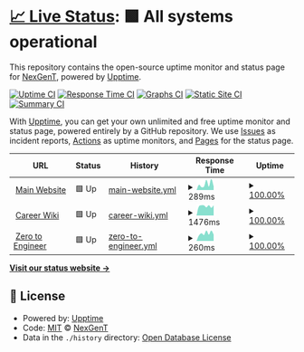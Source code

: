 # [📈 Live Status](https://nexgent.github.io/upptime-monitoring): <!--live status--> **🟩 All systems operational**

This repository contains the open-source uptime monitor and status page for [NexGenT](https://www.nexgent.com/), powered by [Upptime](https://github.com/upptime/upptime).

[![Uptime CI](https://github.com/nexgent/upptime-monitoring/workflows/Uptime%20CI/badge.svg)](https://github.com/nexgent/upptime-monitoring/actions?query=workflow%3A%22Uptime+CI%22)
[![Response Time CI](https://github.com/nexgent/upptime-monitoring/workflows/Response%20Time%20CI/badge.svg)](https://github.com/nexgent/upptime-monitoring/actions?query=workflow%3A%22Response+Time+CI%22)
[![Graphs CI](https://github.com/nexgent/upptime-monitoring/workflows/Graphs%20CI/badge.svg)](https://github.com/nexgent/upptime-monitoring/actions?query=workflow%3A%22Graphs+CI%22)
[![Static Site CI](https://github.com/nexgent/upptime-monitoring/workflows/Static%20Site%20CI/badge.svg)](https://github.com/nexgent/upptime-monitoring/actions?query=workflow%3A%22Static+Site+CI%22)
[![Summary CI](https://github.com/nexgent/upptime-monitoring/workflows/Summary%20CI/badge.svg)](https://github.com/nexgent/upptime-monitoring/actions?query=workflow%3A%22Summary+CI%22)

With [Upptime](https://upptime.js.org), you can get your own unlimited and free uptime monitor and status page, powered entirely by a GitHub repository. We use [Issues](https://github.com/nexgent/upptime-monitoring/issues) as incident reports, [Actions](https://github.com/nexgent/upptime-monitoring/actions) as uptime monitors, and [Pages](https://nexgent.github.io/upptime-monitoring) for the status page.

<!--start: status pages-->
<!-- This summary is generated by Upptime (https://github.com/upptime/upptime) -->
<!-- Do not edit this manually, your changes will be overwritten -->
<!-- prettier-ignore -->
| URL | Status | History | Response Time | Uptime |
| --- | ------ | ------- | ------------- | ------ |
| <img alt="" src="https://favicons.githubusercontent.com/nexgent.com" height="13"> [Main Website](https://nexgent.com) | 🟩 Up | [main-website.yml](https://github.com/nexgent/upptime-monitoring/commits/HEAD/history/main-website.yml) | <details><summary><img alt="Response time graph" src="./graphs/main-website/response-time-week.png" height="20"> 289ms</summary><br><a href="https://nexgent.github.io/upptime-monitoring/history/main-website"><img alt="Response time 682" src="https://img.shields.io/endpoint?url=https%3A%2F%2Fraw.githubusercontent.com%2Fnexgent%2Fupptime-monitoring%2FHEAD%2Fapi%2Fmain-website%2Fresponse-time.json"></a><br><a href="https://nexgent.github.io/upptime-monitoring/history/main-website"><img alt="24-hour response time 181" src="https://img.shields.io/endpoint?url=https%3A%2F%2Fraw.githubusercontent.com%2Fnexgent%2Fupptime-monitoring%2FHEAD%2Fapi%2Fmain-website%2Fresponse-time-day.json"></a><br><a href="https://nexgent.github.io/upptime-monitoring/history/main-website"><img alt="7-day response time 289" src="https://img.shields.io/endpoint?url=https%3A%2F%2Fraw.githubusercontent.com%2Fnexgent%2Fupptime-monitoring%2FHEAD%2Fapi%2Fmain-website%2Fresponse-time-week.json"></a><br><a href="https://nexgent.github.io/upptime-monitoring/history/main-website"><img alt="30-day response time 281" src="https://img.shields.io/endpoint?url=https%3A%2F%2Fraw.githubusercontent.com%2Fnexgent%2Fupptime-monitoring%2FHEAD%2Fapi%2Fmain-website%2Fresponse-time-month.json"></a><br><a href="https://nexgent.github.io/upptime-monitoring/history/main-website"><img alt="1-year response time 682" src="https://img.shields.io/endpoint?url=https%3A%2F%2Fraw.githubusercontent.com%2Fnexgent%2Fupptime-monitoring%2FHEAD%2Fapi%2Fmain-website%2Fresponse-time-year.json"></a></details> | <details><summary><a href="https://nexgent.github.io/upptime-monitoring/history/main-website">100.00%</a></summary><a href="https://nexgent.github.io/upptime-monitoring/history/main-website"><img alt="All-time uptime 99.49%" src="https://img.shields.io/endpoint?url=https%3A%2F%2Fraw.githubusercontent.com%2Fnexgent%2Fupptime-monitoring%2FHEAD%2Fapi%2Fmain-website%2Fuptime.json"></a><br><a href="https://nexgent.github.io/upptime-monitoring/history/main-website"><img alt="24-hour uptime 100.00%" src="https://img.shields.io/endpoint?url=https%3A%2F%2Fraw.githubusercontent.com%2Fnexgent%2Fupptime-monitoring%2FHEAD%2Fapi%2Fmain-website%2Fuptime-day.json"></a><br><a href="https://nexgent.github.io/upptime-monitoring/history/main-website"><img alt="7-day uptime 100.00%" src="https://img.shields.io/endpoint?url=https%3A%2F%2Fraw.githubusercontent.com%2Fnexgent%2Fupptime-monitoring%2FHEAD%2Fapi%2Fmain-website%2Fuptime-week.json"></a><br><a href="https://nexgent.github.io/upptime-monitoring/history/main-website"><img alt="30-day uptime 98.91%" src="https://img.shields.io/endpoint?url=https%3A%2F%2Fraw.githubusercontent.com%2Fnexgent%2Fupptime-monitoring%2FHEAD%2Fapi%2Fmain-website%2Fuptime-month.json"></a><br><a href="https://nexgent.github.io/upptime-monitoring/history/main-website"><img alt="1-year uptime 99.49%" src="https://img.shields.io/endpoint?url=https%3A%2F%2Fraw.githubusercontent.com%2Fnexgent%2Fupptime-monitoring%2FHEAD%2Fapi%2Fmain-website%2Fuptime-year.json"></a></details>
| <img alt="" src="https://favicons.githubusercontent.com/career.nexgent.com" height="13"> [Career Wiki](https://career.nexgent.com) | 🟩 Up | [career-wiki.yml](https://github.com/nexgent/upptime-monitoring/commits/HEAD/history/career-wiki.yml) | <details><summary><img alt="Response time graph" src="./graphs/career-wiki/response-time-week.png" height="20"> 1476ms</summary><br><a href="https://nexgent.github.io/upptime-monitoring/history/career-wiki"><img alt="Response time 1442" src="https://img.shields.io/endpoint?url=https%3A%2F%2Fraw.githubusercontent.com%2Fnexgent%2Fupptime-monitoring%2FHEAD%2Fapi%2Fcareer-wiki%2Fresponse-time.json"></a><br><a href="https://nexgent.github.io/upptime-monitoring/history/career-wiki"><img alt="24-hour response time 1588" src="https://img.shields.io/endpoint?url=https%3A%2F%2Fraw.githubusercontent.com%2Fnexgent%2Fupptime-monitoring%2FHEAD%2Fapi%2Fcareer-wiki%2Fresponse-time-day.json"></a><br><a href="https://nexgent.github.io/upptime-monitoring/history/career-wiki"><img alt="7-day response time 1476" src="https://img.shields.io/endpoint?url=https%3A%2F%2Fraw.githubusercontent.com%2Fnexgent%2Fupptime-monitoring%2FHEAD%2Fapi%2Fcareer-wiki%2Fresponse-time-week.json"></a><br><a href="https://nexgent.github.io/upptime-monitoring/history/career-wiki"><img alt="30-day response time 1488" src="https://img.shields.io/endpoint?url=https%3A%2F%2Fraw.githubusercontent.com%2Fnexgent%2Fupptime-monitoring%2FHEAD%2Fapi%2Fcareer-wiki%2Fresponse-time-month.json"></a><br><a href="https://nexgent.github.io/upptime-monitoring/history/career-wiki"><img alt="1-year response time 1442" src="https://img.shields.io/endpoint?url=https%3A%2F%2Fraw.githubusercontent.com%2Fnexgent%2Fupptime-monitoring%2FHEAD%2Fapi%2Fcareer-wiki%2Fresponse-time-year.json"></a></details> | <details><summary><a href="https://nexgent.github.io/upptime-monitoring/history/career-wiki">100.00%</a></summary><a href="https://nexgent.github.io/upptime-monitoring/history/career-wiki"><img alt="All-time uptime 99.99%" src="https://img.shields.io/endpoint?url=https%3A%2F%2Fraw.githubusercontent.com%2Fnexgent%2Fupptime-monitoring%2FHEAD%2Fapi%2Fcareer-wiki%2Fuptime.json"></a><br><a href="https://nexgent.github.io/upptime-monitoring/history/career-wiki"><img alt="24-hour uptime 100.00%" src="https://img.shields.io/endpoint?url=https%3A%2F%2Fraw.githubusercontent.com%2Fnexgent%2Fupptime-monitoring%2FHEAD%2Fapi%2Fcareer-wiki%2Fuptime-day.json"></a><br><a href="https://nexgent.github.io/upptime-monitoring/history/career-wiki"><img alt="7-day uptime 100.00%" src="https://img.shields.io/endpoint?url=https%3A%2F%2Fraw.githubusercontent.com%2Fnexgent%2Fupptime-monitoring%2FHEAD%2Fapi%2Fcareer-wiki%2Fuptime-week.json"></a><br><a href="https://nexgent.github.io/upptime-monitoring/history/career-wiki"><img alt="30-day uptime 100.00%" src="https://img.shields.io/endpoint?url=https%3A%2F%2Fraw.githubusercontent.com%2Fnexgent%2Fupptime-monitoring%2FHEAD%2Fapi%2Fcareer-wiki%2Fuptime-month.json"></a><br><a href="https://nexgent.github.io/upptime-monitoring/history/career-wiki"><img alt="1-year uptime 99.99%" src="https://img.shields.io/endpoint?url=https%3A%2F%2Fraw.githubusercontent.com%2Fnexgent%2Fupptime-monitoring%2FHEAD%2Fapi%2Fcareer-wiki%2Fuptime-year.json"></a></details>
| <img alt="" src="https://favicons.githubusercontent.com/zerotoengineer.com" height="13"> [Zero to Engineer](https://zerotoengineer.com) | 🟩 Up | [zero-to-engineer.yml](https://github.com/nexgent/upptime-monitoring/commits/HEAD/history/zero-to-engineer.yml) | <details><summary><img alt="Response time graph" src="./graphs/zero-to-engineer/response-time-week.png" height="20"> 260ms</summary><br><a href="https://nexgent.github.io/upptime-monitoring/history/zero-to-engineer"><img alt="Response time 235" src="https://img.shields.io/endpoint?url=https%3A%2F%2Fraw.githubusercontent.com%2Fnexgent%2Fupptime-monitoring%2FHEAD%2Fapi%2Fzero-to-engineer%2Fresponse-time.json"></a><br><a href="https://nexgent.github.io/upptime-monitoring/history/zero-to-engineer"><img alt="24-hour response time 218" src="https://img.shields.io/endpoint?url=https%3A%2F%2Fraw.githubusercontent.com%2Fnexgent%2Fupptime-monitoring%2FHEAD%2Fapi%2Fzero-to-engineer%2Fresponse-time-day.json"></a><br><a href="https://nexgent.github.io/upptime-monitoring/history/zero-to-engineer"><img alt="7-day response time 260" src="https://img.shields.io/endpoint?url=https%3A%2F%2Fraw.githubusercontent.com%2Fnexgent%2Fupptime-monitoring%2FHEAD%2Fapi%2Fzero-to-engineer%2Fresponse-time-week.json"></a><br><a href="https://nexgent.github.io/upptime-monitoring/history/zero-to-engineer"><img alt="30-day response time 247" src="https://img.shields.io/endpoint?url=https%3A%2F%2Fraw.githubusercontent.com%2Fnexgent%2Fupptime-monitoring%2FHEAD%2Fapi%2Fzero-to-engineer%2Fresponse-time-month.json"></a><br><a href="https://nexgent.github.io/upptime-monitoring/history/zero-to-engineer"><img alt="1-year response time 235" src="https://img.shields.io/endpoint?url=https%3A%2F%2Fraw.githubusercontent.com%2Fnexgent%2Fupptime-monitoring%2FHEAD%2Fapi%2Fzero-to-engineer%2Fresponse-time-year.json"></a></details> | <details><summary><a href="https://nexgent.github.io/upptime-monitoring/history/zero-to-engineer">100.00%</a></summary><a href="https://nexgent.github.io/upptime-monitoring/history/zero-to-engineer"><img alt="All-time uptime 100.00%" src="https://img.shields.io/endpoint?url=https%3A%2F%2Fraw.githubusercontent.com%2Fnexgent%2Fupptime-monitoring%2FHEAD%2Fapi%2Fzero-to-engineer%2Fuptime.json"></a><br><a href="https://nexgent.github.io/upptime-monitoring/history/zero-to-engineer"><img alt="24-hour uptime 100.00%" src="https://img.shields.io/endpoint?url=https%3A%2F%2Fraw.githubusercontent.com%2Fnexgent%2Fupptime-monitoring%2FHEAD%2Fapi%2Fzero-to-engineer%2Fuptime-day.json"></a><br><a href="https://nexgent.github.io/upptime-monitoring/history/zero-to-engineer"><img alt="7-day uptime 100.00%" src="https://img.shields.io/endpoint?url=https%3A%2F%2Fraw.githubusercontent.com%2Fnexgent%2Fupptime-monitoring%2FHEAD%2Fapi%2Fzero-to-engineer%2Fuptime-week.json"></a><br><a href="https://nexgent.github.io/upptime-monitoring/history/zero-to-engineer"><img alt="30-day uptime 100.00%" src="https://img.shields.io/endpoint?url=https%3A%2F%2Fraw.githubusercontent.com%2Fnexgent%2Fupptime-monitoring%2FHEAD%2Fapi%2Fzero-to-engineer%2Fuptime-month.json"></a><br><a href="https://nexgent.github.io/upptime-monitoring/history/zero-to-engineer"><img alt="1-year uptime 100.00%" src="https://img.shields.io/endpoint?url=https%3A%2F%2Fraw.githubusercontent.com%2Fnexgent%2Fupptime-monitoring%2FHEAD%2Fapi%2Fzero-to-engineer%2Fuptime-year.json"></a></details>

<!--end: status pages-->

[**Visit our status website →**](https://nexgent.github.io/upptime-monitoring)

## 📄 License

- Powered by: [Upptime](https://github.com/upptime/upptime)
- Code: [MIT](./LICENSE) © [NexGenT](https://www.nexgent.com/)
- Data in the `./history` directory: [Open Database License](https://opendatacommons.org/licenses/odbl/1-0/)
